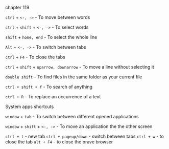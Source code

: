 chapter 119

`ctrl`  + `<-, ->`  - To move between words

`ctrl` + `shift` + `<-, ->`  - To select words

`shift`  + `home, end`  - To select the whole line

`Alt` + `<-, ->`  - To switch between tabs

`ctrl` + `F4`  - To close the tabs

`ctrl` + `shift` + `uparrow, downarrow` - To move a line without selecting it

`double shift` - To find files in the same folder as your current file

`ctrl + shift + f`  - To search of anything

`ctrl + R` - To replace an occurrence of a text


System apps shortcuts

`window` + `tab` - To switch between different opened applications

`window` + `shift` + `<-, ->` - To move an application the the other screen

`ctrl + t` - new tab
`ctrl + pageup/down` - switch between tabs
`ctrl + w` - to close the tab
`alt + F4` - to close the brave browser
